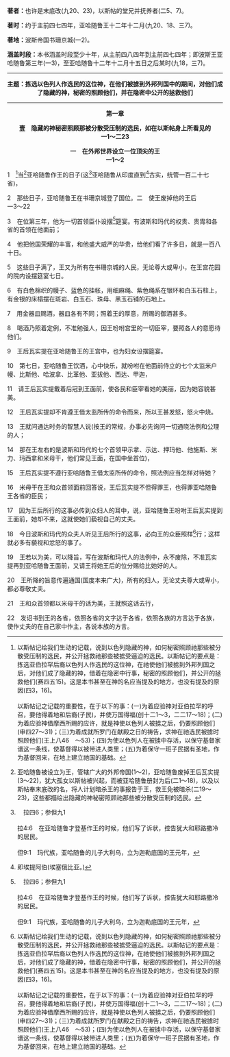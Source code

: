 <b>著者：</b>也许是末底改(九20、23)，以斯帖的堂兄并抚养者(二5、7)。

<b>著时：</b>约于主前四七四年，亚哈随鲁王十二年十二月(九20、18、三7)。

<b>著地：</b>波斯帝国书珊京城(一2)。

<b>涵盖时段：</b>本书涵盖时段至少十年，从主前四八四年到主前四七四年；即波斯王亚哈随鲁第三年(一3)，至亚哈随鲁十二年十二月十五日之后某时(九18，三7)。

<hr>

<p style="text-align:center;font-weight:bold;">主题：拣选以色列人作选民的这位神，在他们被掳到外邦列国中的期间，对他们成了隐藏的神，秘密的照顾他们，并在隐密中公开的拯救他们</p>

<hr>

<p style="text-align:center;font-weight:bold;">第一章</p>

<p style="text-align:center;font-weight:bold;">壹　隐藏的神秘密照顾那被分散受压制的选民，如在以斯帖身上所看见的<br>一1～二23</p>

<p style="text-align:center;font-weight:bold;">一　在外邦世界设立一位顶尖的王<br>一1～2</p>

1　[^1]当[^2]亚哈随鲁作王的日子(这[^a]亚哈随鲁从印度直到[^3]古实，统管一百二十七省)，

[^1]:以斯帖记给我们生动的记载，说到以色列隐藏的神，如何秘密照顾祂那些被分散受压制的选民，并公开拯救祂那些被掳受逼迫的选民。以斯帖记的要点是：拣选亚伯拉罕后裔以色列人作选民的这位神，在祂使他们被掳到外邦列国之后，对他们成了隐藏的神，借着在隐密中行事，秘密的照顾他们，并公开的拯救他们(赛四五15)。这是本书甚至在神的名应当提及的地方，也没有提及的原因(四3，16)。<br><br>以斯帖记之记载的重要性，在于以下的事：(一)为着应验神对亚伯拉罕的呼召，要他得着地和后裔(子民)，并使万国得福(创十二1～3，二二17～18)；(二)为着应验神借摩西所赐的应许，就是神使以色列人被掳之后，仍要照顾他们(申四27～31)；(三)为着成就所罗门在献殿之日的祷告，求神在祂选民被掳时照顾他们(王上八46　～53)；(四)为使以色列人在被掳中存活，以保守基督家谱这一条线，使基督得以被带进人类里；(五)为着保守一班子民据有圣地，作为基督回来，在地上建立祂国的基础。

[^2]:亚哈随鲁被设立为王，管辖广大的外邦帝国(1～2)，亚哈随鲁废掉王后瓦实提(3～22)，犹大孤女以斯帖被兴起，而被亚哈随鲁册封为后(二1～18)，以及以斯帖奉末底改的名，将人计划暗杀王的事报告于王，救王免被暗杀(二19～23)，这些都描绘出隐藏的神秘密照顾祂那些被分散受压制的选民。

[^3]:即埃提阿伯(埃塞俄比亚。)

[^a]:　拉四6；参但九1<br><br>拉4:6　在亚哈随鲁才登基作王的时候，他们写了诉状，控告犹大和耶路撒冷的居民。<br><br>但9:1　玛代族，亚哈随鲁的儿子大利乌，立为迦勒底国的王元年，

2　那些日子，亚哈随鲁王在书珊京城登了国位。二　使王废掉他的王后<br>一3～22

3　在位第三年，他为一切首领臣仆设摆[^a]筵宴。有波斯和玛代的权贵、贵胄和各省的首领在他面前；

[^a]:　创四十20；王上三15；斯二18；可六21<br><br>创40:20　到了第三天，是法老的生日，他为众臣仆设摆筵席，把司酒长和司膳长提出监来，<br><br>王上3:15　所罗门醒了，不料是个梦。他就到耶路撒冷去，站在耶和华的约柜前，献燔祭和平安祭，又为他的众臣仆设摆筵席。<br><br>斯2:18　王给众首领和臣仆设摆盛大的筵宴，称之为以斯帖的筵宴，又向各省行豁免的事，并照王的厚意大颁赏赐。<br><br>可6:21　有一天，机会来了。希律在他的生日，为他的大臣和千夫长，并加利利的首领，摆设筵席。

4　他把他国荣耀的丰富，和他盛大威严的华贵，给他们看了许多日，就是一百八十日。

5　这些日子满了，王又为所有在书珊京城的人民，无论尊大或卑小，在王宫花园的院内设摆筵宴七日。

6　有白色棉织的幔子、蓝色的挂帐，用细麻绳、紫色绳系在银环和白玉石柱上，有金银的床榻摆在斑岩、白玉石、珠母、黑玉石铺的石地上。

7　用金器皿赐酒，器皿各有不同；照着王的厚意，所赐的御酒甚多。

8　喝酒乃照着定例，不准勉强人，因王吩咐宫里的一切臣宰，要照各人的意愿待他们。

9　王后瓦实提在亚哈随鲁王的王宫中，也为妇女设摆筵宴。

10　第七日，亚哈随鲁王饮酒，心中快乐，就吩咐在他面前侍立的七个太监米户幔、比斯他、哈波拿、比革他、亚拔他、西达、甲迦，

11　请王后瓦实提戴着后冠到王面前，使各民和臣宰看她的美丽，因为她容貌甚美。

12　王后瓦实提却不肯遵王借太监所传的命令而来，所以王甚发怒，怒火中烧。

13　王就问通达时务的智慧人说(按王的常规，办事必先询问一切通晓法例和公理的人；

14　那在王左右的是波斯和玛代的七个首领甲示拿、示达、押玛他、他施斯、米力、玛西拿和米母干，他们常见王面，在国中坐首位)，

15　王后瓦实提不遵行亚哈随鲁王借太监所传的命令，照法例应当怎样对待她？

16　米母干在王和众首领面前回答说，王后瓦实提不但得罪王，也得罪亚哈随鲁王各省的臣民；

17　因为王后所行的这事必传到众妇人的耳中，说，亚哈随鲁王吩咐王后瓦实提到王面前，她却不来，这就使她们藐视自己的丈夫。

18　今日波斯和玛代的众夫人听见王后所行的这事，必向王的众臣照样[^1]行；这样就必多有藐视和忿怒的事了。

[^1]:直译，说。

19　王若以为美，可以降旨，写在波斯和玛代人的法例中，永不废除，不准瓦实提再到亚哈随鲁王面前，又请王将她王后的位分赐给比她好的人。

20　王所降的旨意传遍通国(国度本来广大)，所有的妇人，无论丈夫尊大或卑小，都必尊敬丈夫。

21　王和众首领都以米母干的话为美，王就照这话去行，

22　发诏书到王的各省，依照各省的文字达于各省，依照各族的方言达于各族，使作丈夫的在自己家中作主，各说本族的方言。
